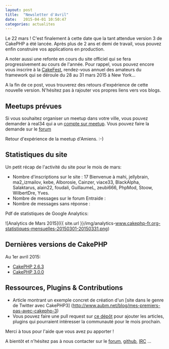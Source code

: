 ```yaml
---
layout: post
title:  "Newsletter d'Avril"
date:   2015-04-01 10:50:47
categories: actualites
---
```


Le 22 mars ! C'est finalement à cette date que la tant attendue version 3 de CakePHP a été lancée. Après plus de 2 ans et demi de travail, vous pouvez enfin construire vos applications en production.

A noter aussi une refonte en cours du site officiel qui se fera progressivement au cours de l'année. Pour rappel, vous pouvez encore vous inscrire à la [CakeFest](http://cakefest.org), rendez-vous annuel des amateurs du framework qui se déroule du 28 au 31 mars 2015 à New York...

A la fin de ce post, vous trouverez des retours d'expérience de cette nouvelle version. N'hésitez pas à rajouter vos propres liens vers vos blogs.

Meetups prévues
---------------

Si vous souhaitez organiser un meetup dans votre ville, vous pouvez demander à real34 qui a un [compte sur meetup](http://www.meetup.com/CakePHP-Toulouse). Vous pouvez faire la demande sur le [forum](forum.cakephp-fr.org/viewtopic.php?id=7291)

Retour d'expérience de la meetup d'Amiens. :-)

Statistiques du site
--------------------

Un petit récap de l'activité du site pour le mois de mars:

- Nombre d'inscriptions sur le site : 17
  Bienvenue à mahi, jellybrain, ma2_izmailov, kebe, Alborosie, Cainzer, viace33,
  BlackAlpha, Salaktarus, alain22, foudali, GuillaumeL, zeubi666, PhpMod, Stoow,
  WilbertDre, Yves.
- Nombre de messages sur le forum Entraide :
- Nombre de messages sans réponse :


Pdf de statistiques de Google Analytics:

![Analytics de Mars 2015]({{ site.url }}/img/analytics-www.cakephp-fr.org-statistiques-mensuelles-20150301-20150331.png)

Dernières versions de CakePHP
-----------------------------

Au 1er avril 2015:

- [CakePHP 2.6.3](https://github.com/cakephp/cakephp/releases/tag/2.6.3)
- [CakePHP 3.0.0](https://github.com/cakephp/cakephp/releases/tag/3.0.0)

Ressources, Plugins & Contributions
-----------------------------------

- Article montrant un exemple concret de création d'un [site dans le genre de Twitter avec CakePHP3] (http://www.aubm.net/blog/mes-premiers-pas-avec-cakephp-3)
- Vous pouvez faire une pull request sur [ce dépôt](https://github.com/cakephp-fr/cakephp-fr.github.io/blob/master/_drafts/2015-05-01-newsletter-mai-2015.md) pour ajouter les articles, plugins qui pourraient intéresser la communauté
pour le mois prochain.


Merci à tous pour l'aide que vous avez pu apporter !


A bientôt et n'hésitez pas à nous contacter sur le
[forum](http://forum.cakephp-fr.org), [github](https://github.com/cakephp-fr),
[IRC](http://www.cakephp-fr.org/irc) ...
